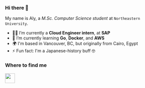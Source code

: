 ### Hi there 👋

My name is Aly, a *M.Sc. Computer Science student* at `Northeastern University`.
- 😶‍🌫️ I’m currently a **Cloud Engineer intern**, at **SAP**
- 🧠 I’m currently learning **Go**, **Docker**, and **AWS**
- 🌍 I'm based in Vancouver, BC, but originally from Cairo, Egypt
- ⚡ Fun fact: I'm a Japanese-history buff 🤓

### Where to find me
<p align="left"> <a href="https://www.linkedin.com/in/alybadary" target="_blank" rel="noreferrer"><img src="https://raw.githubusercontent.com/danielcranney/readme-generator/main/public/icons/socials/linkedin.svg" width="32" height="32" /></a></p>
